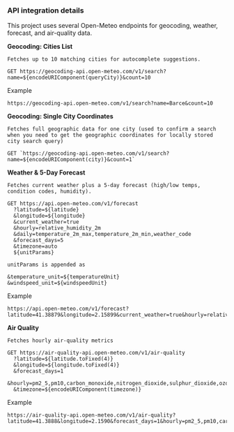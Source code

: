 ### API integration details

This project uses several Open-Meteo endpoints for geocoding, weather, forecast, and air-quality data.

**Geocoding: Cities List**
```
Fetches up to 10 matching cities for autocomplete suggestions.

GET https://geocoding-api.open-meteo.com/v1/search?name=${encodeURIComponent(queryCity)}&count=10
```
Example
```
https://geocoding-api.open-meteo.com/v1/search?name=Barce&count=10
```

**Geocoding: Single City Coordinates**
```
Fetches full geographic data for one city (used to confirm a search when you need to get the geographic coordinates for locally stored city search query)

GET `https://geocoding-api.open-meteo.com/v1/search?name=${encodeURIComponent(city)}&count=1`
```

**Weather & 5-Day Forecast**
```
Fetches current weather plus a 5-day forecast (high/low temps, condition codes, humidity).

GET https://api.open-meteo.com/v1/forecast
  ?latitude=${latitude}
  &longitude=${longitude}
  &current_weather=true
  &hourly=relative_humidity_2m
  &daily=temperature_2m_max,temperature_2m_min,weather_code
  &forecast_days=5
  &timezone=auto
  ${unitParams}

unitParams is appended as

&temperature_unit=${temperatureUnit}
&windspeed_unit=${windspeedUnit}
```
Example
```
https://api.open-meteo.com/v1/forecast?latitude=41.38879&longitude=2.15899&current_weather=true&hourly=relative_humidity_2m&daily=temperature_2m_max,temperature_2m_min,weather_code&forecast_days=5&timezone=auto
```

**Air Quality**
```
Fetches hourly air-quality metrics

GET https://air-quality-api.open-meteo.com/v1/air-quality
  ?latitude=${latitude.toFixed(4)}
  &longitude=${longitude.toFixed(4)}
  &forecast_days=1
  &hourly=pm2_5,pm10,carbon_monoxide,nitrogen_dioxide,sulphur_dioxide,ozone,european_aqi
  &timezone=${encodeURIComponent(timezone)}
```
Example
```
https://air-quality-api.open-meteo.com/v1/air-quality?latitude=41.3888&longitude=2.1590&forecast_days=1&hourly=pm2_5,pm10,carbon_monoxide,nitrogen_dioxide,sulphur_dioxide,ozone,european_aqi&timezone=auto
```